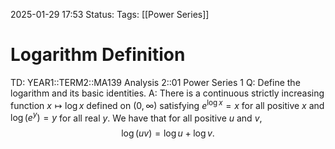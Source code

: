 2025-01-29 17:53
Status: 
Tags: [[Power Series]]
# Logarithm Definition

TD: YEAR1::TERM2::MA139 Analysis 2::01 Power Series 1
Q: Define the logarithm and its basic identities.
A: There is a continuous strictly increasing function $x \mapsto \log x$ defined on $(0, \infty)$ satisfying $e^{\log x} = x$ for all positive $x$ and $\log(e^y) = y$ for all real $y$.
We have that for all positive $u$ and $v$,
$$
\log(uv) = \log u + \log v.
$$
<!--ID: 1738173288858-->
